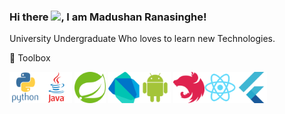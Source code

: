 ### Hi there <img src="https://raw.githubusercontent.com/MartinHeinz/MartinHeinz/master/wave.gif" width="30px">, I am Madushan Ranasinghe!

University Undergraduate Who loves to learn new Technologies.

🧰 Toolbox




<img src="https://github.com/devicons/devicon/blob/2ae2a900d2f041da66e950e4d48052658d850630/icons/python/python-original-wordmark.svg" alt="CSS Logo" width="50" height="50"/><img src="https://github.com/devicons/devicon/blob/2ae2a900d2f041da66e950e4d48052658d850630/icons/java/java-original-wordmark.svg" alt="CSS Logo" width="50" height="50"/>
<img src="https://github.com/devicons/devicon/blob/2ae2a900d2f041da66e950e4d48052658d850630/icons/spring/spring-original.svg" alt="JavaScript Logo" width="50" height="50"/>
<img src="https://github.com/devicons/devicon/blob/2ae2a900d2f041da66e950e4d48052658d850630/icons/dart/dart-original.svg" alt="CSS Logo" width="50" height="50"/><img src="https://github.com/devicons/devicon/blob/2ae2a900d2f041da66e950e4d48052658d850630/icons/android/android-original.svg" alt="JavaScript Logo" width="50" height="50"/>
<img src="https://github.com/devicons/devicon/blob/2ae2a900d2f041da66e950e4d48052658d850630/icons/nestjs/nestjs-plain.svg" alt="CSS Logo" width="50" height="50"/><img src="https://github.com/devicons/devicon/blob/2ae2a900d2f041da66e950e4d48052658d850630/icons/react/react-original.svg" alt="CSS Logo" width="50" height="50"/><img src="https://github.com/devicons/devicon/blob/2ae2a900d2f041da66e950e4d48052658d850630/icons/flutter/flutter-original.svg" alt="CSS Logo" width="50" height="50"/>
<!--
**Madushan98/Madushan98** is a ✨ _special_ ✨ repository because its `README.md` (this file) appears on your GitHub profile.

Here are some ideas to get you started:

- 🔭 I’m currently working on ...
- 🌱 I’m currently learning ...
- 👯 I’m looking to collaborate on ...
- 🤔 I’m looking for help with ...
- 💬 Ask me about ...
- 📫 How to reach me: ...
- 😄 Pronouns: ...
- ⚡ Fun fact: ...
-->
